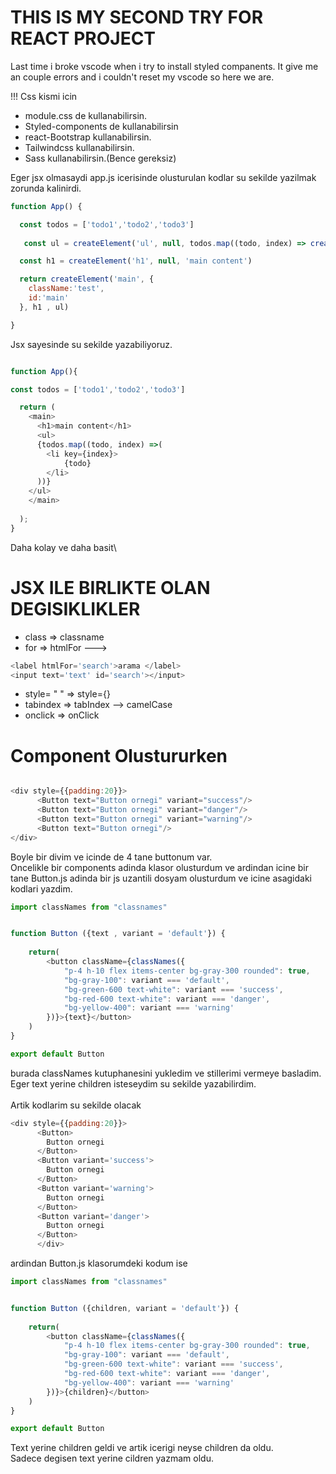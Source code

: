 # THIS IS MY SECOND TRY FOR REACT PROJECT

Last time i broke vscode when i try to install styled companents. It give me an couple errors and i couldn't reset my vscode so here we are.

!!! Css kismi icin 

- module.css de kullanabilirsin. 
- Styled-components de kullanabilirsin 
- react-Bootstrap kullanabilirsin.
- Tailwindcss kullanabilirsin.
- Sass kullanabilirsin.(Bence gereksiz)
 


 Eger jsx olmasaydi app.js icerisinde olusturulan kodlar su sekilde yazilmak zorunda kalinirdi.


```javascript
function App() {

  const todos = ['todo1','todo2','todo3']
  
   const ul = createElement('ul', null, todos.map((todo, index) => createElement('li', {key: index}, todo))) // burada kullanilan key, maplenen bir degiskenin her bir alt parametresine ayri ayri keyler vermemizi ve reactin daha duzgun calismasini saglar

  const h1 = createElement('h1', null, 'main content')

  return createElement('main', { 
    className:'test',
    id:'main'
  }, h1 , ul)

}
```
Jsx sayesinde su sekilde yazabiliyoruz.

```javascript

function App(){

const todos = ['todo1','todo2','todo3']

  return (
    <main>
      <h1>main content</h1>
      <ul>
      {todos.map((todo, index) =>( 
        <li key={index}> 
            {todo}
        </li> 
      ))}
    </ul>
    </main>
    
  );
}
```
Daha kolay ve daha basit\

# JSX ILE BIRLIKTE OLAN DEGISIKLIKLER

- class => classname
- for => htmlFor --->

```javascript
<label htmlFor='search'>arama </label>
<input text='text' id='search'></input>
```
- style= " " => style={}
- tabindex => tabIndex --> camelCase
- onclick => onClick

# Component Olustururken

```javascript

<div style={{padding:20}}>
      <Button text="Button ornegi" variant="success"/>
      <Button text="Button ornegi" variant="danger"/>
      <Button text="Button ornegi" variant="warning"/>
      <Button text="Button ornegi"/>
</div>
```
Boyle bir divim ve icinde de 4 tane buttonum var.\
Oncelikle bir components adinda klasor olusturdum ve ardindan icine bir tane Button.js adinda bir js uzantili dosyam olusturdum ve icine asagidaki kodlari yazdim.
```JAVASCRIPT
import classNames from "classnames"


function Button ({text , variant = 'default'}) {
    
    return(
        <button className={classNames({
            "p-4 h-10 flex items-center bg-gray-300 rounded": true,
            "bg-gray-100": variant === 'default',
            "bg-green-600 text-white": variant === 'success',
            "bg-red-600 text-white": variant === 'danger',
            "bg-yellow-400": variant === 'warning'
        })}>{text}</button>
    )
}

export default Button
```
burada classNames kutuphanesini yukledim ve stillerimi vermeye basladim.\
Eger text yerine children isteseydim su sekilde yazabilirdim.\
\
Artik kodlarim su sekilde olacak
```Javascript
<div style={{padding:20}}>
      <Button>
        Button ornegi
      </Button>
      <Button variant='success'>
        Button ornegi
      </Button>
      <Button variant='warning'>
        Button ornegi
      </Button>
      <Button variant='danger'>
        Button ornegi
      </Button>
      </div>
```
ardindan Button.js klasorumdeki kodum ise
```Javascript
import classNames from "classnames"


function Button ({children, variant = 'default'}) {
    
    return(
        <button className={classNames({
            "p-4 h-10 flex items-center bg-gray-300 rounded": true,
            "bg-gray-100": variant === 'default',
            "bg-green-600 text-white": variant === 'success',
            "bg-red-600 text-white": variant === 'danger',
            "bg-yellow-400": variant === 'warning'
        })}>{children}</button>
    )
}

export default Button
```
Text yerine children geldi ve artik icerigi neyse children da oldu. \
Sadece degisen text yerine cildren yazmam oldu.

